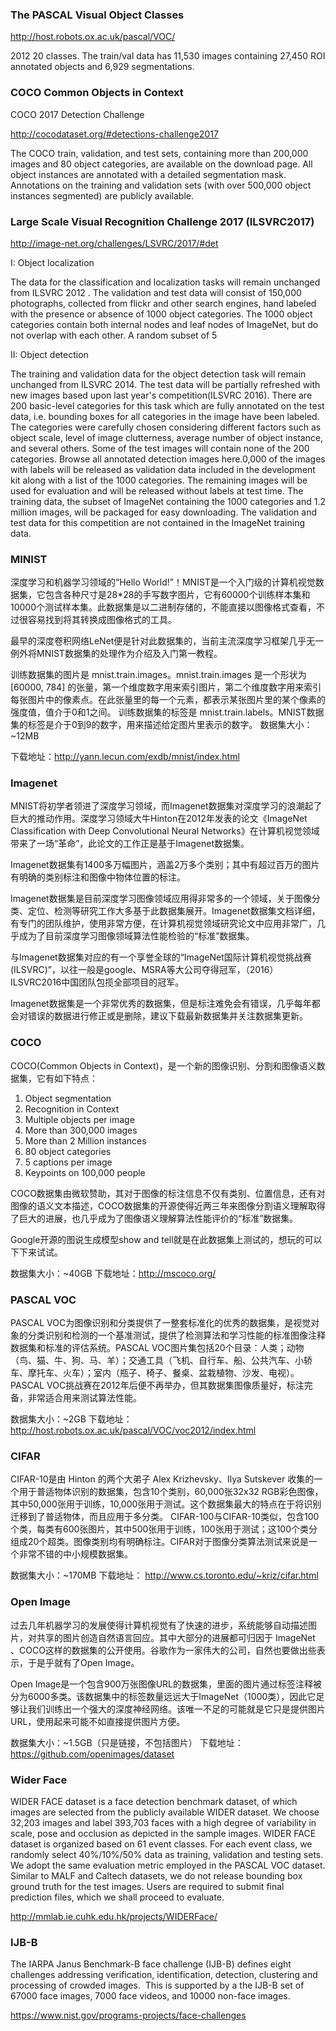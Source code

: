 ### The PASCAL Visual Object Classes
http://host.robots.ox.ac.uk/pascal/VOC/


2012 20 classes. The train/val data has 11,530 images containing 27,450 ROI annotated objects and 6,929 segmentations.

### COCO Common Objects in Context

COCO 2017 Detection Challenge

http://cocodataset.org/#detections-challenge2017

The COCO train, validation, and test sets, containing more than 200,000 images and 80 object categories, are available on the download page. All object instances are annotated with a detailed segmentation mask. Annotations on the training and validation sets (with over 500,000 object instances segmented) are publicly available.

###  Large Scale Visual Recognition Challenge 2017 (ILSVRC2017)
http://image-net.org/challenges/LSVRC/2017/#det

I: Object localization

The data for the classification and localization tasks will remain unchanged from ILSVRC 2012 . The validation and test data will consist of 150,000 photographs, collected from flickr and other search engines, hand labeled with the presence or absence of 1000 object categories. The 1000 object categories contain both internal nodes and leaf nodes of ImageNet, but do not overlap with each other. A random subset of 5


II: Object detection

The training and validation data for the object detection task will remain unchanged from ILSVRC 2014. The test data will be partially refreshed with new images based upon last year's competition(ILSVRC 2016). There are 200 basic-level categories for this task which are fully annotated on the test data, i.e. bounding boxes for all categories in the image have been labeled. The categories were carefully chosen considering different factors such as object scale, level of image clutterness, average number of object instance, and several others. Some of the test images will contain none of the 200 categories. Browse all annotated detection images here.0,000 of the images with labels will be released as validation data included in the development kit along with a list of the 1000 categories. The remaining images will be used for evaluation and will be released without labels at test time. The training data, the subset of ImageNet containing the 1000 categories and 1.2 million images, will be packaged for easy downloading. The validation and test data for this competition are not contained in the ImageNet training data.

### MINIST

深度学习和机器学习领域的“Hello World!”！MNIST是一个入门级的计算机视觉数据集，它包含各种尺寸是28*28的手写数字图片，它有60000个训练样本集和10000个测试样本集。此数据集是以二进制存储的，不能直接以图像格式查看，不过很容易找到将其转换成图像格式的工具。

最早的深度卷积网络LeNet便是针对此数据集的，当前主流深度学习框架几乎无一例外将MNIST数据集的处理作为介绍及入门第一教程。

训练数据集的图片是 mnist.train.images。mnist.train.images 是一个形状为 [60000, 784] 的张量，第一个维度数字用来索引图片，第二个维度数字用来索引每张图片中的像素点。在此张量里的每一个元素，都表示某张图片里的某个像素的强度值，值介于0和1之间。
训练数据集的标签是 mnist.train.labels。MNIST数据集的标签是介于0到9的数字，用来描述给定图片里表示的数字。
数据集大小：~12MB

下载地址：http://yann.lecun.com/exdb/mnist/index.html

### Imagenet

MNIST将初学者领进了深度学习领域，而Imagenet数据集对深度学习的浪潮起了巨大的推动作用。深度学习领域大牛Hinton在2012年发表的论文《ImageNet Classification with Deep Convolutional Neural Networks》在计算机视觉领域带来了一场“革命”，此论文的工作正是基于Imagenet数据集。

Imagenet数据集有1400多万幅图片，涵盖2万多个类别；其中有超过百万的图片有明确的类别标注和图像中物体位置的标注。

Imagenet数据集是目前深度学习图像领域应用得非常多的一个领域，关于图像分类、定位、检测等研究工作大多基于此数据集展开。Imagenet数据集文档详细，有专门的团队维护，使用非常方便，在计算机视觉领域研究论文中应用非常广，几乎成为了目前深度学习图像领域算法性能检验的“标准”数据集。

与Imagenet数据集对应的有一个享誉全球的“ImageNet国际计算机视觉挑战赛(ILSVRC)”，以往一般是google、MSRA等大公司夺得冠军，（2016）ILSVRC2016中国团队包揽全部项目的冠军。

Imagenet数据集是一个非常优秀的数据集，但是标注难免会有错误，几乎每年都会对错误的数据进行修正或是删除，建议下载最新数据集并关注数据集更新。

### COCO

COCO(Common Objects in Context)，是一个新的图像识别、分割和图像语义数据集，它有如下特点：

1. Object segmentation
2. Recognition in Context
3. Multiple objects per image
4. More than 300,000 images
5. More than 2 Million instances
6. 80 object categories
7. 5 captions per image
8. Keypoints on 100,000 people

COCO数据集由微软赞助，其对于图像的标注信息不仅有类别、位置信息，还有对图像的语义文本描述，COCO数据集的开源使得近两三年来图像分割语义理解取得了巨大的进展，也几乎成为了图像语义理解算法性能评价的“标准”数据集。

Google开源的图说生成模型show and tell就是在此数据集上测试的，想玩的可以下下来试试。

数据集大小：~40GB
下载地址：http://mscoco.org/

### PASCAL VOC

PASCAL VOC为图像识别和分类提供了一整套标准化的优秀的数据集，是视觉对象的分类识别和检测的一个基准测试，提供了检测算法和学习性能的标准图像注释数据集和标准的评估系统。PASCAL VOC图片集包括20个目录：人类；动物（鸟、猫、牛、狗、马、羊）；交通工具（飞机、自行车、船、公共汽车、小轿车、摩托车、火车）；室内（瓶子、椅子、餐桌、盆栽植物、沙发、电视）。PASCAL VOC挑战赛在2012年后便不再举办，但其数据集图像质量好，标注完备，非常适合用来测试算法性能。

数据集大小：~2GB
下载地址：
http://host.robots.ox.ac.uk/pascal/VOC/voc2012/index.html

### CIFAR

CIFAR-10是由 Hinton 的两个大弟子 Alex Krizhevsky、Ilya Sutskever 收集的一个用于普适物体识别的数据集，包含10个类别，60,000张32x32 RGB彩色图像，其中50,000张用于训练，10,000张用于测试。这个数据集最大的特点在于将识别迁移到了普适物体，而且应用于多分类。
CIFAR-100与CIFAR-10类似，包含100个类，每类有600张图片，其中500张用于训练，100张用于测试；这100个类分组成20个超类。图像类别均有明确标注。CIFAR对于图像分类算法测试来说是一个非常不错的中小规模数据集。

数据集大小：~170MB
下载地址：
http://www.cs.toronto.edu/~kriz/cifar.html

### Open Image

过去几年机器学习的发展使得计算机视觉有了快速的进步，系统能够自动描述图片，对共享的图片创造自然语言回应。其中大部分的进展都可归因于 ImageNet 、COCO这样的数据集的公开使用。谷歌作为一家伟大的公司，自然也要做出些表示，于是乎就有了Open Image。

Open Image是一个包含900万张图像URL的数据集，里面的图片通过标签注释被分为6000多类。该数据集中的标签数量远远大于ImageNet（1000类），因此它足够让我们训练出一个强大的深度神经网络。该唯一不足的可能就是它只是提供图片URL，使用起来可能不如直接提供图片方便。

数据集大小：~1.5GB（只是链接，不包括图片）
下载地址：https://github.com/openimages/dataset


### Wider Face

WIDER FACE dataset is a face detection benchmark dataset, of which images are selected from the publicly available WIDER dataset. We choose 32,203 images and label 393,703 faces with a high degree of variability in scale, pose and occlusion as depicted in the sample images. WIDER FACE dataset is organized based on 61 event classes. For each event class, we randomly select 40%/10%/50% data as training, validation and testing sets. We adopt the same evaluation metric employed in the PASCAL VOC dataset. Similar to MALF and Caltech datasets, we do not release bounding box ground truth for the test images. Users are required to submit final prediction files, which we shall proceed to evaluate.

http://mmlab.ie.cuhk.edu.hk/projects/WIDERFace/


### IJB-B
The IARPA Janus Benchmark-B face challenge (IJB-B) defines eight challenges addressing verification, identification, detection, clustering and processing of crowded images.  This is supported by a the IJB-B set of 67000 face images, 7000 face videos, and 10000 non-face images.

https://www.nist.gov/programs-projects/face-challenges


